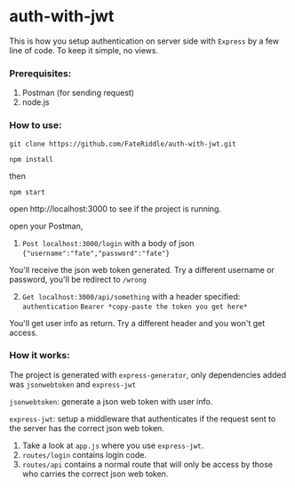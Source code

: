 # auth-with-jwt
This is how you setup authentication on server side with `Express` by a few line of code. To keep it simple, no views.

### Prerequisites:

1. Postman (for sending request)
2. node.js

### How to use:

`git clone https://github.com/FateRiddle/auth-with-jwt.git`

`npm install`

then

`npm start`

open http://localhost:3000 to see if the project is running.

open your Postman,

1. `Post localhost:3000/login` with a body of json `{"username":"fate","password":"fate"}`

You'll receive the json web token generated. Try a different username or password, you'll be redirect to `/wrong`

2. `Get localhost:3000/api/something` with a header specified: `authentication`  `Bearer *copy-paste the token you get here*`

You'll get user info as return. Try a different header and you won't get access.

### How it works:

The project is generated with `express-generator`, only dependencies added was `jsonwebtoken` and `express-jwt`

`jsonwebtoken`: generate a json web token with user info.

`express-jwt`: setup a middleware that authenticates if the request sent to the server has the correct json web token.

1. Take a look at `app.js` where you use `express-jwt`.
2. `routes/login` contains login code.
3. `routes/api` contains a normal route that will only be access by those who carries the correct json web token.
